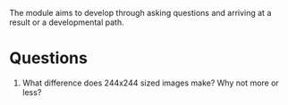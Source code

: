 The module aims to develop through asking questions and arriving at a result or a developmental path.

# Questions
1. What difference does 244x244 sized images make? Why not more or less?
